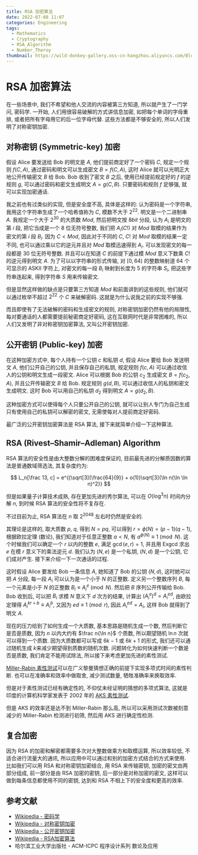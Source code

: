 ```yaml
---
title: RSA 加密算法
date: 2022-07-08 11:07
categories: Engineering
tags:
  - Mathematics
  - Cryptography
  - RSA_Algorithm
  - Number_Theroy
thumbnail: https://wild-donkey-gallery.oss-cn-hangzhou.aliyuncs.com/BlogImg/Photo15.JPG
---
```


# RSA 加密算法

在一些场景中, 我们不希望和他人交流的内容被第三方知道, 所以就产生了一门学问, 密码学. 一开始, 人们用很容易破解的方式讲信息加密, 如把每个单词的字母重排, 或者把所有字母用它的后一位字母代替. 这些方法都是不够安全的, 所以人们发明了对称密钥加密.

## 对称密钥 (Symmetric-key) 加密

假设 Alice 要发送给 Bob 的明文是 $A$, 他们提前商定好了一个密码 $C$, 规定一个规则 $f(C, A)$, 通过密码和明文可以生成密文 $B = f(C, A)$, 这时 Alice 就可以光明正大地公开传输密文 $B$ 给 Bob. Bob 收到了密文 $B$ 之后, 使用已经提前规定好的 $f$ 的逆规则 $g$, 可以通过密码和密文生成明文 $A = g(C, B)$. 只要密码和规则 $f$ 足够强, 就可以实现加密通话.

我之前也有过类似的实现, 但是安全度不高, 具体是这样的: 认为密码是一个字符串, 我用这个字符串生成了一个哈希值称为 $C$, 模数不大于 $2^{22}$. 明文是一个二进制串 $A$. 我规定一个大于 $2^{30}$ 的大质数 $Mod$, 然后把明文按 $8bit$ 分段, 认为 $A_i$ 是明文的第 $i$ 段, 把它当成是一个 $8$ 位无符号整数, 我们把 $A_i(C!)$ 对 $Mod$ 取模的结果作为密文的第 $i$ 段 $B_i$. 因为 $C < Mod$, 因此对于不同的 $C$, $C!$ 对 $Mod$ 取模的结果一定不同, 也可以通过乘以它的逆元并且对 $Mod$ 取模迅速得到 $A_i$. 可以发现密文的每一段都是 $30$ 位无符号整数. 并且可以在知道 $C$ 的前提下通过模 $Mod$ 意义下数乘 $C!$ 的逆元得到明文 $A$. 为了可以以字符串的形式传输, 对 $[0, 64)$ 的整数映射道 $64$ 个可显示的 ASKII 字符上, 对密文的每一段 $B_i$ 映射到长度为 $5$ 的字符串 $S_i$, 把这些字符串连起来, 得到字符串 $S$ 用来传输密文.

但是显然这样做的缺点是只要第三方知道 $Mod$ 和前面讲到的这些规则, 他们就可以通过枚举不超过 $2^22$ 个 $C$ 来破解密码. 这就是为什么说我之前的实现不够强.

而且即使有了无法破解的密码和生成密文的规则, 对称密钥加密仍然有他的局限性, 每对要通话的人都需要提前秘密商定好密码, 这在互联网时代是非常困难的, 所以人们又发明了非对称密钥加密算法, 又叫公开密钥加密.

## 公开密钥 (Public-key) 加密

在这种加密方式中, 每个人持有一个公钥 $c$ 和私钥 $d$, 假设 Alice 要给 Bob 发送明文 $A$, 他们公开自己的公钥, 并且保存自己的私钥, 规定规则 $f(c, A)$ 可以通过收信人的公钥和明文生成一段密文. Alice 可以根据 Bob 的公钥 $c_2$ 生成密文 $B = f(c_2, A)$, 并且公开传输密文 $B$ 给 Bob. 规定规则 $g(d, B)$, 可以通过收信人的私钥和密文生成明文. 这时 Bob 可以用自己的私钥 $d_2$ 得到明文 $A = g(d_2, B)$.

这种加密方式可以使得每个人只要公开自己的公钥, 就可以让别人专门为自己生成只有使用自己的私钥可以解密的密文, 无需使每对人提前商定好密码.

最广泛的公开密钥加密算法是 RSA 算法, 接下来就简单介绍一下这种算法.

## RSA (Rivest–Shamir–Adleman) Algorithm

RSA 算法的安全性是由大整数分解的困难度保证的, 目前最先进的分解质因数的算法是普通数域筛选法, 其复杂度约为:

$$
L_n[\frac 13, c] = e^{(\sqrt[3]{\frac{64}{9}} + o(1))\sqrt[3]{\ln n(\ln \ln n)^2}}
$$

但是如果量子计算技术成熟, 存在更加先进的秀尔算法, 可以在 $O(\log^3 n)$ 时间内分解 $n$, 到时候 RSA 算法的安全性将不复存在.

不过目前为止, RSA 算法在 $n$ 取 $2^{2048}$ 左右时仍然是安全的.

其理论是这样的, 取大质数 $p$, $q$, 得到 $N = pq$, 可以得到 $r = \phi(N) = (p - 1)(q - 1)$, 根据欧拉定理 (数论), 我们知道对于任意正整数 $a < N$, 有 $a^{\phi(N)} \equiv 1 \pmod N$. 这个时候我们可以确定一个 $r$ 以内的整数 $e$, 满足 $\gcd(e, r) = 1$, 并且用 Exgcd 求出 $e$ 在模 $r$ 意义下的乘法逆元 $d$. 我们认为 $(N, e)$ 是一个私钥, $(N, d)$ 是一个公钥, 它们成对产生. 接下来介绍一下一次通话的过程.

这时假设 Alice 要发给 Bob 一条信息 $A$, 她知道了 Bob 的公钥 $(N, d)$, 这时她可以把 $A$ 分段, 每一段 $A_i$ 可以认为是一个小于 $N$ 的正整数. 定义另一个整数序列 $B$, 每一个元素是小于 $N$ 的正整数 $B_i \equiv {A_i}^e \pmod N$. 然后把 $B$ 序列公开传输给 Bob. Bob 收到后, 可以把 $B_i$ 求模 $N$ 意义下 $d$ 次方的结果, 计算出 $({A_i}^e)^d = {A_i}^{ed}$, 由欧拉定理得 ${A_i}^{kr + b} \equiv {A_i}^{b}$, 又因为 $ed \equiv 1 \pmod r$, 因此 ${A_i}^{ed} = A_i$, 这样 Bob 就得到了明文 $A$.

现在的压力给到了如何生成一个大质数, 基本思路是随机生成一个数, 然后判断它是否是质数, 因为 $n$ 以内大约有 $\frac n{\ln n}$ 个质数, 所以期望随机 $\ln n$ 次就可以得到一个质数. 因为大质数都可以写成 $6k - 1$ 或 $6k + 1$ 的形式, 我们还可以通过随机生成 $k$来减少期望得到质数的随机次数. 问题转化为如何快速判断一个数是否是质数, 我们肯定不能用试除法, 所以接下来考虑更加先进的素性测试.

[Miller-Rabin 素性测试](/Mathematics/Number_Theory/Miller_Rabin/)可以在广义黎曼猜想正确的前提下实现多项式时间的素性判断. 也可以在准确率和效率中做取舍, 减少测试数量, 牺牲准确率来换取效率.

但是对于素性测试已经有确定性的, 不仰仗未经证明的猜想的多项式算法, 这就是印度的计算机科学家发表于 2002 年的 [AKS 素性测试](/Mathematics/Number_Theory/AKS_Primality_Test/).

但是 AKS 的效率还是达不到 Miller-Rabin 那么高, 所以可以采用测试次数被刻意减少的 Miller-Rabin 检测进行初筛, 然后用 AKS 进行确定性检测.

## 复合加密

因为 RSA 的加密和解密都需要多次对大整数做乘方和取模运算, 所以效率较低, 不适合进行流量大的通讯, 所以应用中可以通过和别的加密方式结合的方式来使用. 比如我们可以用 RSA 和对称密钥加密结合, 用 RSA 来传输密钥, 加密的密文由两部分组成, 前一部分是由 RSA 加密的密钥, 后一部分是对称加密的密文, 这样可以做到每条信息都使用不同的密钥, 达到和 RSA 不相上下的安全度和更高的效率.

## 参考文献

- [Wikipedia - 密码学](https://zh.wikipedia.org/wiki/%E5%AF%86%E7%A0%81%E5%AD%A6)
- [Wikipedia - 对称密钥加密](https://zh.wikipedia.org/wiki/%E5%B0%8D%E7%A8%B1%E5%AF%86%E9%91%B0%E5%8A%A0%E5%AF%86)
- [Wikipedia - 公开密钥加密](https://zh.wikipedia.org/wiki/%E9%9D%9E%E5%AF%B9%E7%A7%B0%E5%8A%A0%E5%AF%86%E6%BC%94%E7%AE%97%E6%B3%95)
- [Wikipedia - RSA加密算法](https://zh.wikipedia.org/wiki/RSA%E5%8A%A0%E5%AF%86%E6%BC%94%E7%AE%97%E6%B3%95)
- 哈尔滨工业大学出版社 - ACM-ICPC 程序设计系列 数论及应用